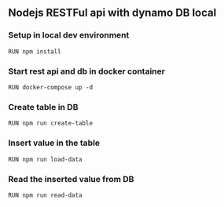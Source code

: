 ## Nodejs RESTFul api with dynamo DB local

### Setup in local dev environment

`RUN npm install`

### Start rest api and db in docker container

`RUN docker-compose up -d`

### Create table in DB

`RUN npm run create-table`

### Insert value in the table

`RUN npm run load-data`

### Read the inserted value from DB

`RUN npm run read-data`

